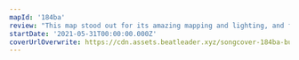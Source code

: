 ```yaml
---
mapId: '184ba'
review: "This map stood out for its amazing mapping and lighting, and for its innovative use of the TinyTan characters in the stage! The hard work that went into this map really shows, which is why we chose it as this week's pick."
startDate: '2021-05-31T00:00:00.000Z'
coverUrlOverwrite: https://cdn.assets.beatleader.xyz/songcover-184ba-butter.jpg
---
```

